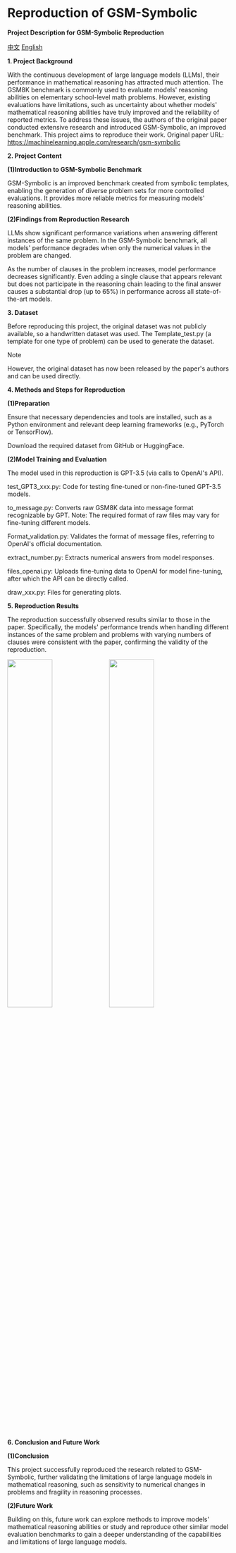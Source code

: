 # Reproduction of GSM-Symbolic

**Project Description for GSM-Symbolic Reproduction**

[中文](README_zh.md)     [English](README.md)  

**1. Project Background**

With the continuous development of large language models (LLMs), their performance in mathematical reasoning has attracted much attention. The GSM8K benchmark is commonly used to evaluate models' reasoning abilities on elementary school-level math problems. However, existing evaluations have limitations, such as uncertainty about whether models' mathematical reasoning abilities have truly improved and the reliability of reported metrics. To address these issues, the authors of the original paper conducted extensive research and introduced GSM-Symbolic, an improved benchmark. This project aims to reproduce their work. Original paper URL: https://machinelearning.apple.com/research/gsm-symbolic

**2. Project Content**

**(1)Introduction to GSM-Symbolic Benchmark**

GSM-Symbolic is an improved benchmark created from symbolic templates, enabling the generation of diverse problem sets for more controlled evaluations. It provides more reliable metrics for measuring models' reasoning abilities.

**(2)Findings from Reproduction Research**

LLMs show significant performance variations when answering different instances of the same problem. In the GSM-Symbolic benchmark, all models' performance degrades when only the numerical values in the problem are changed.

As the number of clauses in the problem increases, model performance decreases significantly. Even adding a single clause that appears relevant but does not participate in the reasoning chain leading to the final answer causes a substantial drop (up to 65%) in performance across all state-of-the-art models.

**3. Dataset**

Before reproducing this project, the original dataset was not publicly available, so a handwritten dataset was used. The Template_test.py (a template for one type of problem) can be used to generate the dataset. 

> [!NOTE]
> 
> However, the original dataset has now been released by the paper's authors and can be used directly.

**4. Methods and Steps for Reproduction**

**(1)Preparation**

Ensure that necessary dependencies and tools are installed, such as a Python environment and relevant deep learning frameworks (e.g., PyTorch or TensorFlow).

Download the required dataset from GitHub or HuggingFace.

**(2)Model Training and Evaluation**

The model used in this reproduction is GPT-3.5 (via calls to OpenAI's API).

test_GPT3_xxx.py: Code for testing fine-tuned or non-fine-tuned GPT-3.5 models.

to_message.py: Converts raw GSM8K data into message format recognizable by GPT. Note: The required format of raw files may vary for fine-tuning different models.

Format_validation.py: Validates the format of message files, referring to OpenAI's official documentation.

extract_number.py: Extracts numerical answers from model responses.

files_openai.py: Uploads fine-tuning data to OpenAI for model fine-tuning, after which the API can be directly called.

draw_xxx.py: Files for generating plots.

**5. Reproduction Results**

The reproduction successfully observed results similar to those in the paper. Specifically, the models' performance trends when handling different instances of the same problem and problems with varying numbers of clauses were consistent with the paper, confirming the validity of the reproduction.

<img src="image/方差图.png" width="45%"> <img src="image/准确率对比图.png" width="45%">

**6. Conclusion and Future Work**

**(1)Conclusion**

This project successfully reproduced the research related to GSM-Symbolic, further validating the limitations of large language models in mathematical reasoning, such as sensitivity to numerical changes in problems and fragility in reasoning processes.

**(2)Future Work**

Building on this, future work can explore methods to improve models' mathematical reasoning abilities or study and reproduce other similar model evaluation benchmarks to gain a deeper understanding of the capabilities and limitations of large language models.